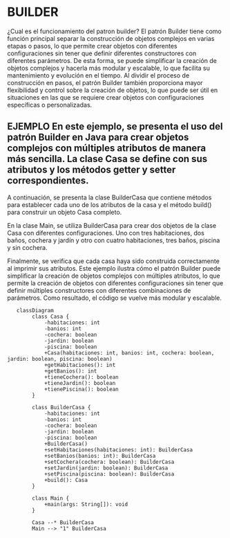 
# BUILDER

¿Cual es el funcionamiento del patron builder? El patrón Builder tiene como función principal separar la construcción de objetos complejos en varias etapas o pasos, lo que permite crear objetos con diferentes configuraciones sin tener que definir diferentes constructores con diferentes parámetros. De esta forma, se puede simplificar la creación de objetos complejos y hacerla más modular y escalable, lo que facilita su mantenimiento y evolución en el tiempo. Al dividir el proceso de construcción en pasos, el patrón Builder también proporciona mayor flexibilidad y control sobre la creación de objetos, lo que puede ser útil en situaciones en las que se requiere crear objetos con configuraciones específicas o personalizadas. 

## EJEMPLO En este ejemplo, se presenta el uso del patrón Builder en Java para crear objetos complejos con múltiples atributos de manera más sencilla. La clase Casa se define con sus atributos y los métodos getter y setter correspondientes.

A continuación, se presenta la clase BuilderCasa que contiene métodos para establecer cada uno de los atributos de la casa y el método build() para construir un objeto Casa completo.

En la clase Main, se utiliza BuilderCasa para crear dos objetos de la clase Casa con diferentes configuraciones. Uno con tres habitaciones, dos baños, cochera y jardín y otro con cuatro habitaciones, tres baños, piscina y sin cochera.

Finalmente, se verifica que cada casa haya sido construida correctamente al imprimir sus atributos. Este ejemplo ilustra cómo el patrón Builder puede simplificar la creación de objetos complejos con múltiples atributos, lo que permite la creación de objetos con diferentes configuraciones sin tener que definir múltiples constructores con diferentes combinaciones de parámetros. Como resultado, el código se vuelve más modular y escalable.

```mermaid 
   classDiagram
        class Casa {
            -habitaciones: int
            -banios: int
            -cochera: boolean
            -jardin: boolean
            -piscina: boolean
            +Casa(habitaciones: int, banios: int, cochera: boolean, jardin: boolean, piscina: boolean)
            +getHabitaciones(): int
            +getBanios(): int
            +tieneCochera(): boolean
            +tieneJardin(): boolean
            +tienePiscina(): boolean
        }

        class BuilderCasa {
            -habitaciones: int
            -banios: int
            -cochera: boolean
            -jardin: boolean
            -piscina: boolean
            +BuilderCasa()
            +setHabitaciones(habitaciones: int): BuilderCasa
            +setBanios(banios: int): BuilderCasa
            +setCochera(cochera: boolean): BuilderCasa
            +setJardin(jardin: boolean): BuilderCasa
            +setPiscina(piscina: boolean): BuilderCasa
            +build(): Casa
        }

        class Main {
            +main(args: String[]): void
        }

        Casa --* BuilderCasa
        Main --> "1" BuilderCasa
